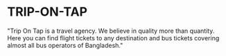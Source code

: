 # TRIP-ON-TAP
"Trip On Tap is a travel agency. We believe in quality more than quantity. Here you can find flight tickets to any destination and bus tickets covering almost all bus operators of Bangladesh."
